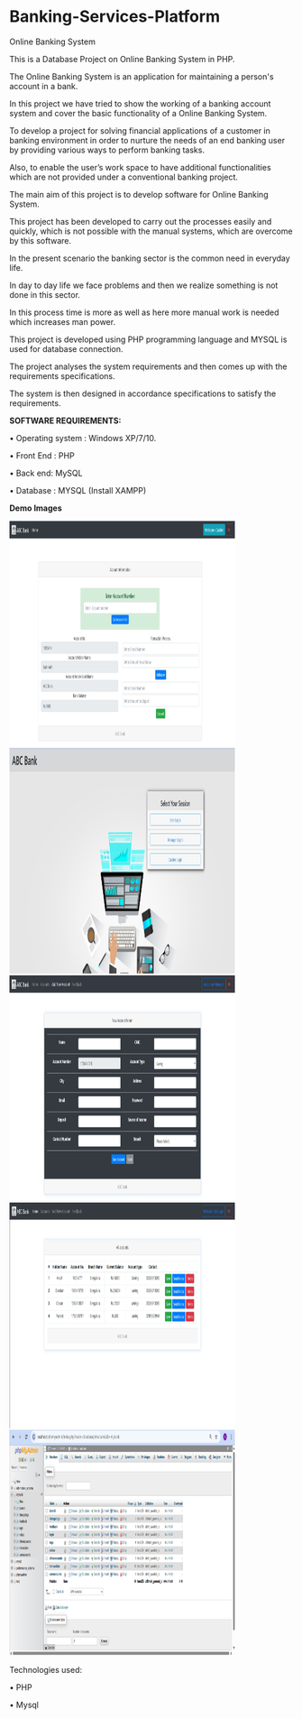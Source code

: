# Banking-Services-Platform
Online Banking System

This is a Database Project on Online Banking System in PHP.

The Online Banking System is an application for maintaining a person's account in a bank.

In this project we have tried to show the working of a banking account system and cover the basic functionality of a Online Banking System.

To develop a project for solving financial applications of a customer in banking environment in order to nurture the needs of an end banking user by providing various ways to perform banking tasks.

Also, to enable the user’s work space to have additional functionalities which are not provided under a conventional banking project.

The main aim of this project is to develop software for Online Banking System.

This project has been developed to carry out the processes easily and quickly, which is not possible with the manual systems, which are overcome by this software.

In the present scenario the banking sector is the common need in everyday life.

In day to day life we face problems and then we realize something is not done in this sector.

In this process time is more as well as here more manual work is needed which increases man power.

This project is developed using PHP programming language and MYSQL is used for database connection.

The project analyses the system requirements and then comes up with the requirements specifications.

The system is then designed in accordance specifications to satisfy the requirements.



**SOFTWARE REQUIREMENTS:**

• Operating system : Windows XP/7/10.

• Front End : PHP

• Back end: MySQL

• Database : MYSQL (Install XAMPP)

**Demo Images**


<img src="Cashier.png" width="400" height="400">

<img src="Home.png" width="400" height="400">

<img src="Account.png" width="400" height="400">

<img src="Manager.png" width="400" height="400">

<img src="php.png" width="400" height="400">


Technologies used:

• PHP

• Mysql
